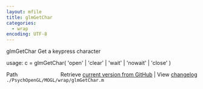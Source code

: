 ```yaml
---
layout: mfile
title: glmGetChar
categories:
  - wrap
encoding: UTF-8
---
```


glmGetChar  Get a keypress character

usage:  c = glmGetChar\( 'open' | 'clear' | 'wait' | 'nowait' | 'close' \)


<div class="code_header" style="text-align:right;">
  <span style="float:left;">Path&nbsp;&nbsp;</span> <span class="counter">Retrieve <a href=
  "https://raw.github.com/Psychtoolbox-3/Psychtoolbox-3/beta/./PsychOpenGL/MOGL/wrap/glmGetChar.m">current version from GitHub</a> | View <a href=
  "https://github.com/Psychtoolbox-3/Psychtoolbox-3/commits/beta/./PsychOpenGL/MOGL/wrap/glmGetChar.m">changelog</a></span>
</div>
<div class="code">
  <code>./PsychOpenGL/MOGL/wrap/glmGetChar.m</code>
</div>
